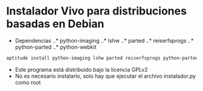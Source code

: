 Instalador Vivo para distribuciones basadas en Debian
======

* Dependencias
..* python-imaging
..* lshw
..* parted
..* reiserfsprogs
..* python-parted
..* python-webkit
    
```bash
aptitude install python-imaging lshw parted reiserfsprogs python-parted python-webkit
```

* Este programa está distribuido bajo la licencia GPLv2
* No es necesario instalarlo, solo hay que ejecutar el archivo instalador.py como root
